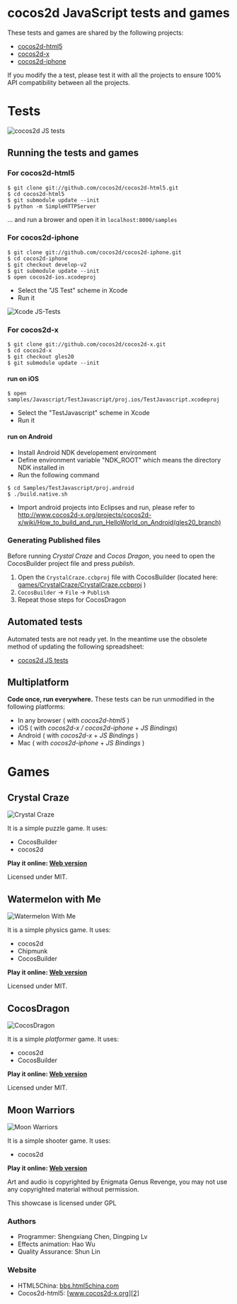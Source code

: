 # cocos2d JavaScript tests and games

These tests and games are shared by the following projects:

  - [cocos2d-html5](http://www.cocos2d-html5.org)
  - [cocos2d-x](http://www.cocos2d-x.org)
  - [cocos2d-iphone](http://www.cocos2d-iphone.org)

If you modify the a test, please test it with all the projects to ensure 100% API compatibility between all the projects.

# Tests #


![cocos2d JS tests](https://lh4.googleusercontent.com/-BKnI0dmMjn0/ULVSA8rPnYI/AAAAAAAAqWU/jy2cL6ZzuHA/s400/Screen%2520Shot%25202012-11-27%2520at%25203.48.56%2520PM.png)

## Running the tests and games ##

### For cocos2d-html5 ###

```shell
$ git clone git://github.com/cocos2d/cocos2d-html5.git
$ cd cocos2d-html5
$ git submodule update --init
$ python -m SimpleHTTPServer
```
... and run a brower and open it in `localhost:8000/samples`

### For cocos2d-iphone ###

```shell
$ git clone git://github.com/cocos2d/cocos2d-iphone.git
$ cd cocos2d-iphone
$ git checkout develop-v2
$ git submodule update --init
$ open cocos2d-ios.xcodeproj
```
- Select the "JS Test" scheme in Xcode
- Run it

![Xcode JS-Tests](https://lh4.googleusercontent.com/-qK1AiPbVggI/UIgeykWN1rI/AAAAAAAAqHA/hBegMW0VTkE/s800/Xcode_jstests.png)

### For cocos2d-x ###

```shell
$ git clone git://github.com/cocos2d/cocos2d-x.git
$ cd cocos2d-x
$ git checkout gles20
$ git submodule update --init
```

#### run on iOS ####

```shell
$ open samples/Javascript/TestJavascript/proj.ios/TestJavascript.xcodeproj
```
- Select the "TestJavascript" scheme in Xcode
- Run it

#### run on Android ####

- Install Android NDK developement environment
- Define environment variable "NDK_ROOT" which means the directory NDK installed in
- Run the following command

```shell
$ cd Samples/TestJavascript/proj.android
$ ./build.native.sh
```

- Import android projects into Eclipses and run, please refer to http://www.cocos2d-x.org/projects/cocos2d-x/wiki/How_to_build_and_run_HelloWorld_on_Android(gles20_branch)

### Generating Published files ###

Before running _Crystal Craze_ and _Cocos Dragon_, you need to open the CocosBuilder project file and press _publish_.

1. Open the `CrystalCraze.ccbproj` file with CocosBuilder  (located here: [games/CrystalCraze/CrystalCraze.ccbproj](https://github.com/cocos2d/cocos2d-js-tests/blob/master/games/CrystalCraze/CrystalCraze.ccbproj) )
2. `CocosBuilder` -> `File` ->  `Publish`
3. Repeat those steps for CocosDragon


## Automated tests ##

Automated tests are not ready yet.  In the meantime use the obsolete method of updating the following spreadsheet:

- [cocos2d JS tests](https://docs.google.com/spreadsheet/ccc?key=0AtMnlkzywt1zdHlZcVZQZlp6RHhZd0lHcGtleXV4aUE#gid=1)

## Multiplatform ##

__Code once, run everywhere.__
These tests can be run unmodified in the following platforms:

  - In any browser ( with _cocos2d-html5_ )
  - iOS ( with _cocos2d-x / cocos2d-iphone_ + _JS Bindings_)
  - Android ( with _cocos2d-x_ + _JS Bindings_ )
  - Mac ( with _cocos2d-iphone_ + _JS Bindings_ )

# Games #

## Crystal Craze ##

![Crystal Craze](https://lh4.googleusercontent.com/-TAnlgBRRZ7Y/UQcU0eAzpbI/AAAAAAAAryY/xbIneibhMH4/s400/Screen%2520Shot%25202013-01-28%2520at%25204.15.12%2520PM.png)

It is a simple puzzle game. It uses:

  * CocosBuilder
  * cocos2d

__Play it online: [Web version](http://www.cocos2d-iphone.org/t/js-tests/games/CrystalCraze/Published-HTML5/)__

Licensed under MIT.
  
## Watermelon with Me ##

![Watermelon With Me](https://lh6.googleusercontent.com/-P4-hvCiDGP8/ULVSBBtYluI/AAAAAAAAqWY/wZv4vsFQw1M/s400/Screen%2520Shot%25202012-11-27%2520at%25203.49.36%2520PM.png)

It is a simple physics game. It uses:

  * cocos2d
  * Chipmunk
  * CocosBuilder

__Play it online: [Web version](http://www.cocos2d-iphone.org/t/js-tests/games/WatermelonWithMe/)__

Licensed under MIT.

  
## CocosDragon ##

![CocosDragon](https://lh3.googleusercontent.com/-bu3ANISoS6Y/ULVSBhFXkfI/AAAAAAAAqWc/GFcDwB6iO04/s400/Screen%2520Shot%25202012-11-27%2520at%25203.49.52%2520PM.png)

It is a simple _platformer_ game. It uses:

  * cocos2d
  * CocosBuilder

__Play it online: [Web version](http://www.cocos2d-iphone.org/t/js-tests/games/CocosDragonJS/Published%20files%20HTML5/)__

Licensed under MIT.

## Moon Warriors ##

![Moon Warriors](https://lh5.googleusercontent.com/-Lov8RC1s5xc/ULVSBwWg8II/AAAAAAAAqWg/cwY_JRbYX8U/s400/Screen%2520Shot%25202012-11-27%2520at%25203.50.37%2520PM.png)

It is a simple shooter game. It uses:

 * cocos2d

__Play it online: [Web version](http://www.cocos2d-iphone.org/t/js-tests/games/MoonWarriors/)__
 
Art and audio is copyrighted by Enigmata Genus Revenge, you may not use any copyrighted material without permission.

This showcase is licensed under GPL

### Authors ###

   * Programmer: Shengxiang Chen, Dingping Lv
   * Effects animation: Hao Wu
   * Quality Assurance:  Shun Lin

### Website ###

   * HTML5China: [bbs.html5china.com][1]
   * Cocos2d-html5: [www.cocos2d-x.org][2]

   [1]: http://bbs.html5china.com/forum-cocos2d_html5-1.html "HTML5China"
   [2]: http://www.cocos2d-x.org "Cocos2d-html5"
   [3]: http://www.cocos2d-x.org/MoonWarriors/index.html "MoonWarriors"


